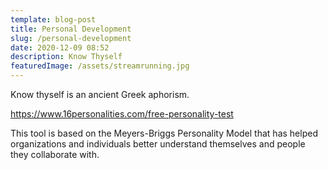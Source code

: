 ```yaml
---
template: blog-post
title: Personal Development
slug: /personal-development
date: 2020-12-09 08:52
description: Know Thyself
featuredImage: /assets/streamrunning.jpg
---
```

Know thyself is an ancient Greek aphorism. 

<https://www.16personalities.com/free-personality-test>

This tool is based on the Meyers-Briggs Personality Model that has helped organizations and individuals better understand themselves and people they collaborate with.